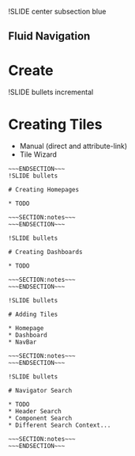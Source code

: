 !SLIDE center subsection blue

## Fluid Navigation
# Create

!SLIDE bullets incremental

# Creating Tiles

* Manual (direct and attribute-link)
* Tile Wizard

~~~SECTION:notes~~~
~~~ENDSECTION~~~
!SLIDE bullets

# Creating Homepages

* TODO

~~~SECTION:notes~~~
~~~ENDSECTION~~~

!SLIDE bullets

# Creating Dashboards

* TODO

~~~SECTION:notes~~~
~~~ENDSECTION~~~

!SLIDE bullets

# Adding Tiles

* Homepage
* Dashboard
* NavBar

~~~SECTION:notes~~~
~~~ENDSECTION~~~

!SLIDE bullets

# Navigator Search

* TODO
* Header Search
* Component Search
* Different Search Context...

~~~SECTION:notes~~~
~~~ENDSECTION~~~
